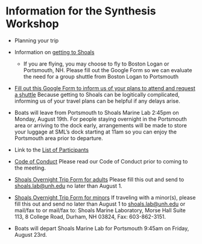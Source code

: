 # Information for the Synthesis Workshop

* Planning your trip

 * Information on [getting to Shoals](https://www.shoalsmarinelaboratory.org/getting-shoals)
   * If you are flying, you may choose to fly to Boston Logan or Portsmouth, NH. Please fill out the Google Form so we can evaluate the need for a group shuttle from Boston Logan to Portsmouth

  * [Fill out this Google Form to inform us of your plans to attend and request a shuttle](https://docs.google.com/forms/d/e/1FAIpQLSc94p1QnjrFbVjWTch454LbhIfDDplVDi7bE8UC8Emzep2WuQ/viewform) Because getting to Shoals can be logitically complicated, informing us of your travel plans can be helpful if any delays arise.

  * Boats will leave from Portsmouth to Shoals Marine Lab 2:45pm  on Monday, August 19th. For people staying overnight in the Portsmouth area or arriving to the dock early, arrangements will be made to store your luggage at SML’s dock starting at 11am so you can enjoy the Portsmouth area prior to departure.


* Link to the [List of Participants](participant_list.csv)

* [Code of Conduct](code_conduct.md) Please read our Code of Conduct prior to coming to the meeting. 

* [Shoals Overnight Trip Form for adults](https://www.shoalsmarinelaboratory.org/sites/shoalsmarinelaboratory.org/files/media/pdf/VisitorForms/ada_sml2016_overnighter_forms_adult.pdf) Please fill this out and send to shoals.lab@unh.edu no later than August 1.

* [Shoals Overnight Trip Form for minors](https://www.shoalsmarinelaboratory.org/sites/shoalsmarinelaboratory.org/files/media/pdf/VisitorForms/ada_sml2016_minors_overnighter_forms.pdf) If traveling with a minor(s), please fill this out and send no later than August 1 to shoals.lab@unh.edu or mail/fax to or mail/fax to: Shoals Marine Laboratory, Morse Hall Suite 113, 8 College Road, Durham, NH 03824, Fax: 603-862-3151.

* Boats will depart Shoals Marine Lab for Portsmouth 9:45am on Friday, August 23rd.
